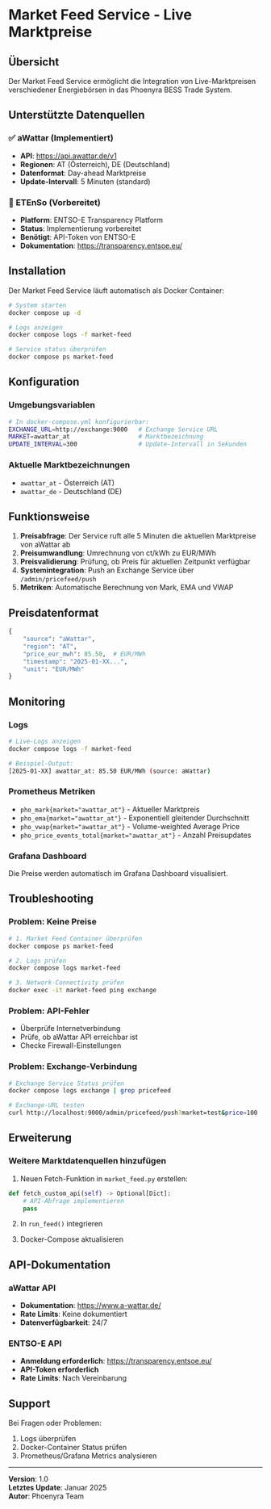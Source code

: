 # Market Feed Service - Live Marktpreise

## Übersicht

Der Market Feed Service ermöglicht die Integration von Live-Marktpreisen verschiedener Energiebörsen in das Phoenyra BESS Trade System.

## Unterstützte Datenquellen

### ✅ aWattar (Implementiert)
- **API**: https://api.awattar.de/v1
- **Regionen**: AT (Österreich), DE (Deutschland)
- **Datenformat**: Day-ahead Marktpreise
- **Update-Intervall**: 5 Minuten (standard)

### 🔄 ETEnSo (Vorbereitet)
- **Platform**: ENTSO-E Transparency Platform
- **Status**: Implementierung vorbereitet
- **Benötigt**: API-Token von ENTSO-E
- **Dokumentation**: https://transparency.entsoe.eu/

## Installation

Der Market Feed Service läuft automatisch als Docker Container:

```bash
# System starten
docker compose up -d

# Logs anzeigen
docker compose logs -f market-feed

# Service status überprüfen
docker compose ps market-feed
```

## Konfiguration

### Umgebungsvariablen

```bash
# In docker-compose.yml konfigurierbar:
EXCHANGE_URL=http://exchange:9000   # Exchange Service URL
MARKET=awattar_at                   # Marktbezeichnung
UPDATE_INTERVAL=300                 # Update-Intervall in Sekunden
```

### Aktuelle Marktbezeichnungen

- `awattar_at` - Österreich (AT)
- `awattar_de` - Deutschland (DE)

## Funktionsweise

1. **Preisabfrage**: Der Service ruft alle 5 Minuten die aktuellen Marktpreise von aWattar ab
2. **Preisumwandlung**: Umrechnung von ct/kWh zu EUR/MWh
3. **Preisvalidierung**: Prüfung, ob Preis für aktuellen Zeitpunkt verfügbar
4. **Systemintegration**: Push an Exchange Service über `/admin/pricefeed/push`
5. **Metriken**: Automatische Berechnung von Mark, EMA und VWAP

## Preisdatenformat

```python
{
    "source": "aWattar",
    "region": "AT",
    "price_eur_mwh": 85.50,  # EUR/MWh
    "timestamp": "2025-01-XX...",
    "unit": "EUR/MWh"
}
```

## Monitoring

### Logs
```bash
# Live-Logs anzeigen
docker compose logs -f market-feed

# Beispiel-Output:
[2025-01-XX] awattar_at: 85.50 EUR/MWh (source: aWattar)
```

### Prometheus Metriken
- `pho_mark{market="awattar_at"}` - Aktueller Marktpreis
- `pho_ema{market="awattar_at"}` - Exponentiell gleitender Durchschnitt
- `pho_vwap{market="awattar_at"}` - Volume-weighted Average Price
- `pho_price_events_total{market="awattar_at"}` - Anzahl Preisupdates

### Grafana Dashboard
Die Preise werden automatisch im Grafana Dashboard visualisiert.

## Troubleshooting

### Problem: Keine Preise
```bash
# 1. Market Feed Container überprüfen
docker compose ps market-feed

# 2. Logs prüfen
docker compose logs market-feed

# 3. Network-Connectivity prüfen
docker exec -it market-feed ping exchange
```

### Problem: API-Fehler
- Überprüfe Internetverbindung
- Prüfe, ob aWattar API erreichbar ist
- Checke Firewall-Einstellungen

### Problem: Exchange-Verbindung
```bash
# Exchange Service Status prüfen
docker compose logs exchange | grep pricefeed

# Exchange-URL testen
curl http://localhost:9000/admin/pricefeed/push?market=test&price=100
```

## Erweiterung

### Weitere Marktdatenquellen hinzufügen

1. Neuen Fetch-Funktion in `market_feed.py` erstellen:
```python
def fetch_custom_api(self) -> Optional[Dict]:
    # API-Abfrage implementieren
    pass
```

2. In `run_feed()` integrieren

3. Docker-Compose aktualisieren

## API-Dokumentation

### aWattar API
- **Dokumentation**: https://www.a-wattar.de/
- **Rate Limits**: Keine dokumentiert
- **Datenverfügbarkeit**: 24/7

### ENTSO-E API
- **Anmeldung erforderlich**: https://transparency.entsoe.eu/
- **API-Token erforderlich**
- **Rate Limits**: Nach Vereinbarung

## Support

Bei Fragen oder Problemen:
1. Logs überprüfen
2. Docker-Container Status prüfen
3. Prometheus/Grafana Metrics analysieren

---

**Version**: 1.0  
**Letztes Update**: Januar 2025  
**Autor**: Phoenyra Team
